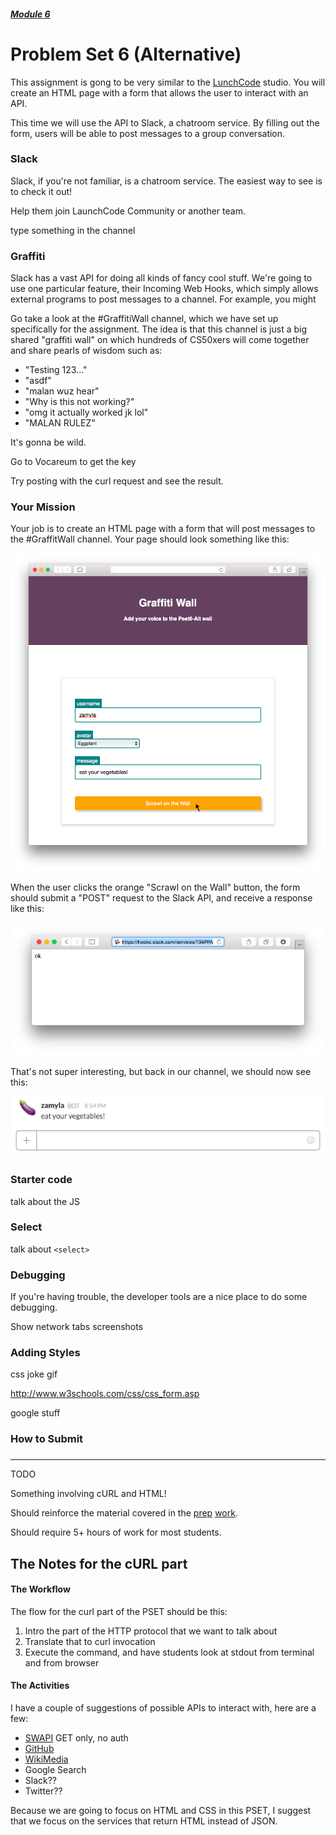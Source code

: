 ##### [Module 6](../../../)

# Problem Set 6 (Alternative)

This assignment is gong to be very similar to the [LunchCode]() studio. You will create an HTML page with a form that allows the user to interact with an API.

This time we will use the API to Slack, a chatroom service. By filling out the form, users will be able to post messages to a group conversation.

### Slack

Slack, if you're not familiar, is a chatroom service. The easiest way to see is to check it out! 

Help them join LaunchCode Community or another team.

type something in the channel


### Graffiti

Slack has a vast API for doing all kinds of fancy cool stuff. We're going to use one particular feature, their <a>Incoming Web Hooks</a>, which simply allows external programs to post messages to a channel. For example, you might 

Go take a look at the <a>#GraffitiWall</a> channel, which we have set up specifically for the assignment. The idea is that this channel is just a big shared "graffiti wall" on which hundreds of CS50xers will come together and share pearls of wisdom such as:

* "Testing 123..."
* "asdf"
* "malan wuz hear"
* "Why is this not working?"
* "omg it actually worked jk lol"
* "MALAN RULEZ"

It's gonna be wild.

Go to Vocareum to get the key

Try posting with the curl request and see the result.


### Your Mission

Your job is to create an HTML page with a form that will post messages to the #GraffitWall channel. Your page should look something like this:

<img src="screenshots/graffiti.png"/>

When the user clicks the orange "Scrawl on the Wall" button, the form should submit a "POST" request to the Slack API, and receive a response like this:

<img src="screenshots/response.png"/>

That's not super interesting, but back in our channel, we should now see this:

<img src="screenshots/eatyourveg.png"/>


### Starter code

talk about the JS


### Select

talk about `<select>`


### Debugging

If you're having trouble, the developer tools are a nice place to do some debugging. 

Show network tabs screenshots


### Adding Styles

css joke gif

http://www.w3schools.com/css/css_form.asp

google stuff


### How to Submit


### 







***

TODO

Something involving cURL and HTML!

Should reinforce the material covered in the 
<a href="../../class1-prep" target="_blank">prep</a>
<a href="../../class2-prep" target="_blank">work</a>.

Should require 5+ hours of work for most students.

## The Notes for the cURL part

#### The Workflow

The flow for the curl part of the PSET should be this:

1. Intro the part of the HTTP protocol that we want to talk about
2. Translate that to curl invocation
3. Execute the command, and have students look at stdout from terminal and from browser

#### The Activities

I have a couple of suggestions of possible APIs to interact with, here are a few:

- [SWAPI](swapi.co) GET only, no auth
- [GitHub](https://developer.github.com/v3/)
- [WikiMedia](https://en.wikipedia.org/w/api.php)
- Google Search
- Slack??
- Twitter??

Because we are going to focus on HTML and CSS in this PSET, I suggest that we focus on
the services that return HTML instead of JSON. 
